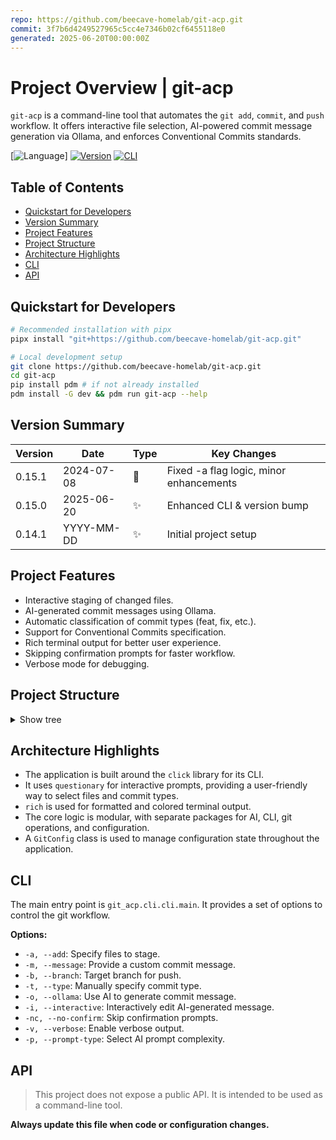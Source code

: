 ```yaml
---
repo: https://github.com/beecave-homelab/git-acp.git
commit: 3f7b6d4249527965c5cc4e7346b02cf6455118e0
generated: 2025-06-20T00:00:00Z
---
```

<!-- SECTIONS:CLI,API -->

# Project Overview | git-acp

`git-acp` is a command-line tool that automates the `git add`, `commit`, and `push` workflow. It offers interactive file selection, AI-powered commit message generation via Ollama, and enforces Conventional Commits standards.

[![Language](https://img.shields.io/badge/Python-3.10+-blue)]
[![Version](https://img.shields.io/badge/Version-0.15.1-brightgreen)](#version-summary)
[![CLI](https://img.shields.io/badge/CLI-Click-blue)](#cli)

## Table of Contents

- [Quickstart for Developers](#quickstart-for-developers)
- [Version Summary](#version-summary)
- [Project Features](#project-features)
- [Project Structure](#project-structure)
- [Architecture Highlights](#architecture-highlights)
- [CLI](#cli)
- [API](#api)

## Quickstart for Developers

```bash
# Recommended installation with pipx
pipx install "git+https://github.com/beecave-homelab/git-acp.git"

# Local development setup
git clone https://github.com/beecave-homelab/git-acp.git
cd git-acp
pip install pdm # if not already installed
pdm install -G dev && pdm run git-acp --help
```

## Version Summary

| Version | Date       | Type | Key Changes                |
|---------|------------|------|----------------------------|
| 0.15.1  | 2024-07-08 | 🐛   | Fixed -a flag logic, minor enhancements |
| 0.15.0  | 2025-06-20 | ✨   | Enhanced CLI & version bump |
| 0.14.1  | YYYY-MM-DD | ✨   | Initial project setup      |

## Project Features

- Interactive staging of changed files.
- AI-generated commit messages using Ollama.
- Automatic classification of commit types (feat, fix, etc.).
- Support for Conventional Commits specification.
- Rich terminal output for better user experience.
- Skipping confirmation prompts for faster workflow.
- Verbose mode for debugging.

## Project Structure

<details><summary>Show tree</summary>

```text
git_acp/
├── __init__.py             # Exposes the package version.
├── __main__.py             # Main entry point, calls the CLI.
├── ai/
│   ├── __init__.py         # Exposes the commit message generation function.
│   ├── ai_utils.py         # Builds commit message prompts and editing helpers.
│   └── client.py           # Handles communication with the Ollama AI.
├── cli/
│   ├── __init__.py         # Exposes the main CLI function.
│   └── cli.py              # Defines the command-line interface using Click.
├── commit/                 # (empty) Intended for future commit-related logic.
├── pr/                     # (empty) Intended for future pull request helpers.
├── config/
│   ├── __init__.py         # Exposes all configuration constants and functions.
│   ├── constants.py        # Defines static configuration values and defaults.
│   └── env_config.py       # Manages loading of environment variables.
├── git/
│   ├── __init__.py         # Exposes all public Git operation functions.
│   ├── classification.py   # Classifies commit types based on file changes.
│   ├── git_operations.py   # Core Git commands (add, commit, push, etc.).
│   └── history.py          # Commit history and analysis utilities.
└── utils/
    ├── __init__.py         # Exposes utility functions and types.
    ├── formatting.py       # Provides styled terminal output functions.
    └── types.py            # Defines custom data types and type aliases.
```

</details>

## Architecture Highlights

- The application is built around the `click` library for its CLI.
- It uses `questionary` for interactive prompts, providing a user-friendly way to select files and commit types.
- `rich` is used for formatted and colored terminal output.
- The core logic is modular, with separate packages for AI, CLI, git operations, and configuration.
- A `GitConfig` class is used to manage configuration state throughout the application.

## CLI

The main entry point is `git_acp.cli.cli.main`. It provides a set of options to control the git workflow.

**Options:**

- `-a, --add`: Specify files to stage.
- `-m, --message`: Provide a custom commit message.
- `-b, --branch`: Target branch for push.
- `-t, --type`: Manually specify commit type.
- `-o, --ollama`: Use AI to generate commit message.
- `-i, --interactive`: Interactively edit AI-generated message.
- `-nc, --no-confirm`: Skip confirmation prompts.
- `-v, --verbose`: Enable verbose output.
- `-p, --prompt-type`: Select AI prompt complexity.

## API
>
> This project does not expose a public API. It is intended to be used as a command-line tool.

**Always update this file when code or configuration changes.**
